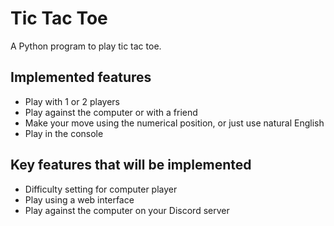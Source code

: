 # Tic Tac Toe

A Python program to play tic tac toe.

## Implemented features
- Play with 1 or 2 players
 - Play against the computer or with a friend
- Make your move using the numerical position, or just use natural English
- Play in the console

## Key features that will be implemented
- Difficulty setting for computer player
- Play using a web interface
- Play against the computer on your Discord server

